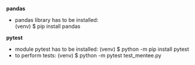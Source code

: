 **pandas**
- pandas library has to be installed:  
  (venv) $ pip install pandas

**pytest**
- module pytest has to be installed: 
  (venv) $ python -m pip install pytest
- to perform tests: 
  (venv) $ python -m pytest test_mentee.py
  
